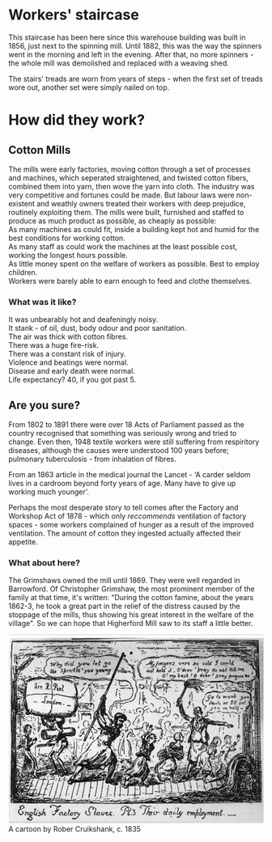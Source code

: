 # Workers' staircase
This staircase has been here since this warehouse building was built in 1856, just next to the spinning mill.
Until 1882, this was the way the spinners went in the morning and left in the evening. After that, no more spinners - the whole mill was demolished and replaced with a weaving shed.

The stairs' treads are worn from years of steps - when the first set of treads wore out, another set were simply nailed on top. 

# How did they work?

## Cotton Mills
The mills were early factories, moving cotton through a set of processes and machines, which seperated straightened, and twisted cotton fibers, combined them into yarn, then wove the yarn into cloth. 
The industry was very competitive and fortunes could be made. But labour laws were non-existent and weathly owners treated their workers with deep prejudice, routinely exploiting them.
The mills were built, furnished and staffed to produce as much product as possible, as cheaply as possible:  
As many machines as could fit, inside a building kept hot and humid for the best conditions for working cotton.  
As many staff as could work the machines at the least possible cost, working the longest hours possible.  
As little money spent on the welfare of workers as possible. Best to employ children.  
Workers were barely able to earn enough to feed and clothe themselves.  

### What was it like?
It was unbearably hot and deafeningly noisy.  
It stank - of oil, dust, body odour and poor sanitation.  
The air was thick with cotton fibres.  
There was a huge fire-risk.  
There was a constant risk of injury.  
Violence and beatings were normal.  
Disease and early death were normal.  
Life expectancy? 40, if you got past 5.  

## Are you sure?
From 1802 to 1891 there were over 18 Acts of Parliament passed as the country recognised that something was seriously wrong and tried to change. Even then, 1948 textile workers were still suffering from respiritory diseases, although the causes were understood 100 years before; pulmonary tuberculosis - from inhalation of fibres.  

From an 1863 article in the medical journal the Lancet - ‘A carder seldom lives in a cardroom beyond forty years of age. Many have to give up working much younger’.

Perhaps the most desperate story to tell comes after the Factory and Workshop Act of 1878 - which only *reccommends* ventilation of factory spaces - some workers complained of hunger as a result of the improved ventilation. The amount of cotton they ingested actually affected their appetite.

### What about here?
The Grimshaws owned the mill until 1869. They were well regarded in Barrowford. Of Christopher Grimshaw, the most prominent member of the family at that time, it's written:  "During the cotton famine, about the years 1862-3, he took a great part in the relief of the distress caused by the stoppage of the mills, thus showing his great interest in the welfare of the village". So we can hope that Higherford Mill saw to its staff a little better.  

![max_pic](./robert_cruikshank_cartoon.png)
A cartoon by Rober Cruikshank, c. 1835


